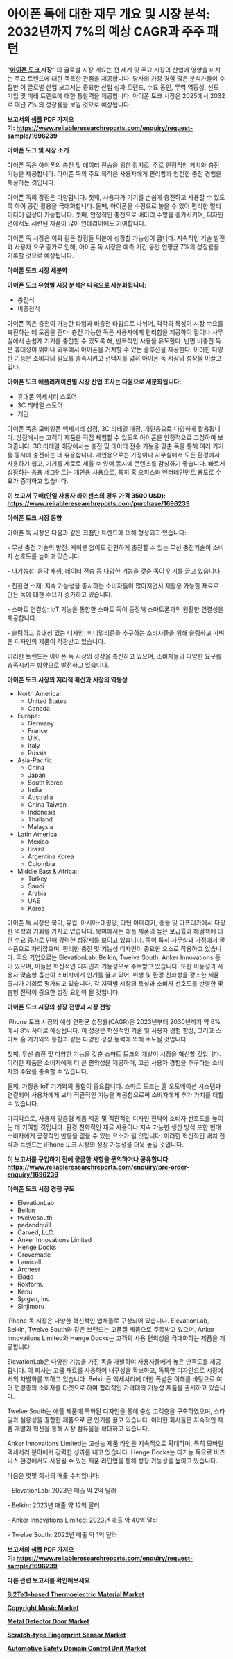 <p><h1>아이폰 독에 대한 재무 개요 및 시장 분석: 2032년까지 7%의 예상 CAGR과 주주 패턴</h1></p><p>"<strong><a href="https://www.reliableresearchreports.com/iphone-docks-r1696239?utm_campaign=105&utm_medium=7&utm_source=Github&utm_content=ia&utm_term=12032025&utm_id=iphone-docks">아이폰 도크&nbsp;</a></strong><strong>시장</strong>" 의 글로벌 시장 개요는 전 세계 및 주요 시장의 산업에 영향을 미치는 주요 트렌드에 대한 독특한 관점을 제공합니다. 당사의 가장 경험 많은 분석가들이 수집한 이 글로벌 산업 보고서는 중요한 산업 성과 트렌드, 수요 동인, 무역 역동성, 선도 기업 및 미래 트렌드에 대한 통찰력을 제공합니다. 아이폰 도크 시장은 2025에서 2032로 매년 7% 의 성장률을 보일 것으로 예상됩니다.&nbsp;</p>
<p><strong>보고서의 샘플 PDF 가져오기:&nbsp;<a href="https://www.reliableresearchreports.com/enquiry/request-sample/1696239?utm_campaign=105&utm_medium=7&utm_source=Github&utm_content=ia&utm_term=12032025&utm_id=iphone-docks">https://www.reliableresearchreports.com/enquiry/request-sample/1696239</a></strong></p>
<p><strong>아이폰 도크 및 시장 소개</strong></p>
<p><p>아이폰 독은 아이폰의 충전 및 데이터 전송을 위한 장치로, 주로 안정적인 거치와 충전 기능을 제공합니다. 아이폰 독의 주요 목적은 사용자에게 편리함과 안전한 충전 경험을 제공하는 것입니다. </p><p>아이폰 독의 장점은 다양합니다. 첫째, 사용자가 기기를 손쉽게 충전하고 사용할 수 있도록 하여 공간 활용을 극대화합니다. 둘째, 아이폰을 수평으로 놓을 수 있어 편리한 멀티미디어 감상이 가능합니다. 셋째, 안정적인 충전으로 배터리 수명을 증가시키며, 디자인면에서도 세련된 제품이 많아 인테리어에도 기여합니다. </p><p>아이폰 독 시장은 이와 같은 장점들 덕분에 성장할 가능성이 큽니다. 지속적인 기술 발전과 사용자 요구 증가로 인해, 아이폰 독 시장은 예측 기간 동안 연평균 7%의 성장률을 기록할 것으로 예상됩니다.</p></p>
<p><strong>아이폰 도크 시장 세분화</strong></p>
<p><strong>아이폰 도크 유형별 시장 분석은 다음으로 세분화됩니다:</strong></p>
<p><ul><li>충전식</li><li>비충전식</li></ul></p>
<p><p>아이폰 독은 충전이 가능한 타입과 비충전 타입으로 나뉘며, 각각의 특성이 시장 수요를 촉진하는 데 도움을 준다. 충전 가능한 독은 사용자에게 편리함을 제공하여 집이나 사무실에서 손쉽게 기기를 충전할 수 있도록 해, 반복적인 사용을 유도한다. 반면 비충전 독은 휴대성이 뛰어나 외부에서 아이폰을 거치할 수 있는 솔루션을 제공한다. 이러한 다양한 기능은 소비자의 필요를 충족시키고 선택지를 넓혀 아이폰 독 시장의 성장을 이끌고 있다.</p></p>
<p><strong>아이폰 도크 애플리케이션별 시장 산업 조사는 다음으로 세분화됩니다:</strong></p>
<p><ul><li>휴대폰 액세서리 스토어</li><li>3C 리테일 스토어</li><li>개인</li></ul></p>
<p><p>아이폰 독은 모바일폰 액세서리 상점, 3C 리테일 매장, 개인용으로 다양하게 활용됩니다. 상점에서는 고객이 제품을 직접 체험할 수 있도록 아이폰을 안정적으로 고정하여 보여줍니다. 3C 리테일 매장에서는 충전 및 데이터 전송 기능을 갖춘 독을 통해 여러 기기를 동시에 충전하는 데 유용합니다. 개인용으로는 가정이나 사무실에서 모든 환경에서 사용하기 쉽고, 기기를 세로로 세울 수 있어 동시에 콘텐츠를 감상하기 좋습니다. 빠르게 성장하는 응용 세그먼트는 개인용 사용으로, 특히 홈 오피스와 엔터테인먼트 용도로 수요가 증가하고 있습니다.</p></p>
<p><strong>이 보고서 구매(단일 사용자 라이센스의 경우 가격 3500 USD): <a href="https://www.reliableresearchreports.com/purchase/1696239?utm_campaign=105&utm_medium=7&utm_source=Github&utm_content=ia&utm_term=12032025&utm_id=iphone-docks">https://www.reliableresearchreports.com/purchase/1696239</a></strong></p>
<p><strong>아이폰 도크 시장 동향</strong></p>
<p><p>아이폰 독 시장은 다음과 같은 최첨단 트렌드에 의해 형성되고 있습니다:</p><p>- 무선 충전 기술의 발전: 케이블 없이도 간편하게 충전할 수 있는 무선 충전기술이 소비자 선호도를 높이고 있습니다.</p><p>- 다기능성: 음악 재생, 데이터 전송 등 다양한 기능을 갖춘 독이 인기를 끌고 있습니다.</p><p>- 친환경 소재: 지속 가능성을 중시하는 소비자들이 많아지면서 재활용 가능한 재료로 만든 독에 대한 수요가 증가하고 있습니다.</p><p>- 스마트 연결성: IoT 기능을 통합한 스마트 독이 등장해 스마트폰과의 원활한 연결성을 제공합니다.</p><p>- 슬림하고 휴대성 있는 디자인: 미니멀리즘을 추구하는 소비자들을 위해 슬림하고 가벼운 디자인의 제품이 각광받고 있습니다.</p><p>이러한 트렌드는 아이폰 독 시장의 성장을 촉진하고 있으며, 소비자들의 다양한 요구를 충족시키는 방향으로 발전하고 있습니다.</p></p>
<p><strong>아이폰 도크 시장의 지리적 확산과 시장의 역동성</strong></p>
<p><ul>
    <li>
        North America:
        <ul>
            <li>United States</li>
            <li>Canada</li>
        </ul>
    </li>
    <li>
        Europe:
        <ul>
            <li>Germany</li>
            <li>France</li>
            <li>U.K.</li>
            <li>Italy</li>
            <li>Russia</li>
        </ul>
    </li>
    <li>
        Asia-Pacific:
        <ul>
            <li>China</li>
            <li>Japan</li>
            <li>South Korea</li>
            <li>India</li>
            <li>Australia</li>
            <li>China Taiwan</li>
            <li>Indonesia</li>
            <li>Thailand</li>
            <li>Malaysia</li>
        </ul>
    </li>
    <li>
        Latin America:
        <ul>
            <li>Mexico</li>
            <li>Brazil</li>
            <li>Argentina Korea</li>
            <li>Colombia</li>
        </ul>
    </li>
    <li>
        Middle East & Africa:
        <ul>
            <li>Turkey</li>
            <li>Saudi</li>
            <li>Arabia</li>
            <li>UAE</li>
            <li>Korea</li>
        </ul>
    </li>
    </ul></p>
<p><p>아이폰 독 시장은 북미, 유럽, 아시아-태평양, 라틴 아메리카, 중동 및 아프리카에서 다양한 역학과 기회를 가지고 있습니다. 북미에서는 애플 제품의 높은 보급률과 해결책에 대한 수요 증가로 인해 강력한 성장세를 보이고 있습니다. 독이 특히 사무실과 가정에서 필수품으로 자리잡으며, 편리한 충전 및 기능성 디자인이 중요한 요소로 작용하고 있습니다. 주요 기업으로는 ElevationLab, Belkin, Twelve South, Anker Innovations 등이 있으며, 이들은 혁신적인 디자인과 기능성으로 주목받고 있습니다. 또한 이동성과 사용자 맞춤형 옵션이 소비자에게 인기를 끌고 있어, 위생 및 환경 친화성을 강조한 제품 출시가 기회로 평가되고 있습니다. 각 지역별 시장의 특성과 소비자 선호도를 반영한 맞춤형 전략이 중요한 성장 요인이 될 것입니다.</p></p>
<p><strong>아이폰 도크 시장의 성장 전망과 시장 전망</strong></p>
<p><p>iPhone 도크 시장의 예상 연평균 성장률(CAGR)은 2023년부터 2030년까지 약 6%에서 8% 사이로 예상됩니다. 이 성장은 혁신적인 기술 및 사용자 경험 향상, 그리고 스마트 홈 기기와의 통합과 같은 다양한 성장 동력에 의해 주도될 것입니다. </p><p>첫째, 무선 충전 및 다양한 기능을 갖춘 스마트 도크의 개발이 시장을 혁신할 것입니다. 이러한 제품은 소비자에게 더 큰 편의성을 제공하며, 고급 사용자 경험을 추구하는 소비자의 수요를 충족할 수 있습니다.</p><p>둘째, 가정용 IoT 기기와의 통합이 중요합니다. 스마트 도크는 홈 오토메이션 시스템과 연결되어 사용자에게 보다 직관적인 기능을 제공함으로써 소비자에게 추가 가치를 더할 수 있습니다.</p><p>마지막으로, 사용자 맞춤형 제품 제공 및 직관적인 디자인 전략이 소비자 선호도를 높이는 데 기여할 것입니다. 환경 친화적인 재료 사용이나 지속 가능한 생산 방식 또한 현대 소비자에게 긍정적인 반응을 얻을 수 있는 요소가 될 것입니다. 이러한 혁신적인 배치 전략과 트렌드는 iPhone 도크 시장의 성장 가능성을 더욱 높일 것입니다.</p></p>
<p><strong>이 보고서를 구입하기 전에 궁금한 사항을 문의하거나 공유합니다. <a href="https://www.reliableresearchreports.com/enquiry/pre-order-enquiry/1696239?utm_campaign=105&utm_medium=7&utm_source=Github&utm_content=ia&utm_term=12032025&utm_id=iphone-docks">https://www.reliableresearchreports.com/enquiry/pre-order-enquiry/1696239</a></strong></p>
<p><strong>아이폰 도크 시장 경쟁 구도</strong></p>
<p><ul><li>ElevationLab</li><li>Belkin</li><li>twelvesouth</li><li>padandquill</li><li>Carved, LLC.</li><li>Anker Innovations Limited</li><li>Henge Docks</li><li>Grovemade</li><li>Lamicall</li><li>Archeer</li><li>Elago</li><li>Rokform.</li><li>Kenu</li><li>Spigen, Inc</li><li>Sinjimoru</li></ul></p>
<p><p>iPhone 독 시장은 다양한 혁신적인 업체들로 구성되어 있습니다. ElevationLab, Belkin, Twelve South와 같은 브랜드는 고품질 제품으로 주목받고 있으며, Anker Innovations Limited와 Henge Docks는 고객의 사용 편의성을 극대화하는 제품을 제공합니다. </p><p>ElevationLab은 다양한 기능을 가진 독을 개발하여 사용자들에게 높은 만족도를 제공합니다. 이 회사는 고급 재료를 사용하여 내구성을 확보하고, 독특한 디자인으로 시장에서의 차별화를 꾀하고 있습니다. Belkin은 액세서리에 대한 폭넓은 이해를 바탕으로 여러 연령층의 소비자를 타겟으로 하여 합리적인 가격대의 기능성 제품을 출시하고 있습니다. </p><p>Twelve South는 애플 제품에 특화된 디자인을 통해 충성 고객층을 구축하였으며, 스타일과 실용성을 결합한 제품으로 큰 인기를 끌고 있습니다. 이러한 회사들은 지속적인 제품 개발과 혁신을 통해 시장 점유율을 확대하고 있습니다. </p><p>Anker Innovations Limited는 고성능 제품 라인을 지속적으로 확대하며, 특히 모바일 액세서리 분야에서 강력한 성과를 내고 있습니다. Henge Docks는 다기능 독으로 비즈니스 환경에서도 사용될 수 있는 제품 라인업을 통해 성장 가능성을 높이고 있습니다.</p><p>다음은 몇몇 회사의 매출 수치입니다:</p><p>- ElevationLab: 2023년 매출 약 2억 달러</p><p>- Belkin: 2023년 매출 약 12억 달러</p><p>- Anker Innovations Limited: 2023년 매출 약 40억 달러</p><p>- Twelve South: 2022년 매출 약 1억 달러</p></p>
<p><strong>보고서의 샘플 PDF 가져오기:&nbsp;<a href="https://www.reliableresearchreports.com/enquiry/request-sample/1696239?utm_campaign=105&utm_medium=7&utm_source=Github&utm_content=ia&utm_term=12032025&utm_id=iphone-docks">https://www.reliableresearchreports.com/enquiry/request-sample/1696239</a></strong></p>
<p><strong></strong></p>
<p><strong></strong></p>
<p><strong></strong></p>
<p><strong></strong></p>
<p><strong>다른 관련 보고서를 확인해보세요</strong></p>
<p><strong><p><a href="https://github.com/kimomeifbnu26/Market-Research-Report-List-1/blob/main/bi2te3-based-thermoelectric-material-market.md?utm_campaign=105&utm_medium=7&utm_source=Github&utm_content=ia&utm_term=12032025&utm_id=iphone-docks">Bi2Te3-based Thermoelectric Material Market</a></p><p><a href="https://github.com/avirsuckra/Market-Research-Report-List-1/blob/main/copyright-music-market.md?utm_campaign=105&utm_medium=7&utm_source=Github&utm_content=ia&utm_term=12032025&utm_id=iphone-docks">Copyright Music Market</a></p><p><a href="https://github.com/nicoytabiz7/Market-Research-Report-List-1/blob/main/metal-detector-door-market.md?utm_campaign=105&utm_medium=7&utm_source=Github&utm_content=ia&utm_term=12032025&utm_id=iphone-docks">Metal Detector Door Market</a></p><p><a href="https://github.com/sekohlorik/Market-Research-Report-List-1/blob/main/scratch-type-fingerprint-sensor-market.md?utm_campaign=105&utm_medium=7&utm_source=Github&utm_content=ia&utm_term=12032025&utm_id=iphone-docks">Scratch-type Fingerprint Sensor Market</a></p><p><a href="https://github.com/melkebps5/Market-Research-Report-List-1/blob/main/automotive-safety-domain-control-unit-market.md?utm_campaign=105&utm_medium=7&utm_source=Github&utm_content=ia&utm_term=12032025&utm_id=iphone-docks">Automotive Safety Domain Control Unit Market</a></p></strong></p>
<p></p>